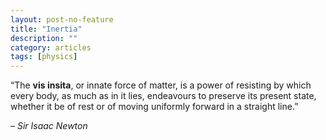 ```yaml
---
layout: post-no-feature
title: "Inertia"
description: ""
category: articles
tags: [physics]
---
```


“The **vis insita**, or innate force of matter, is a power of resisting by which every body, as much as in it lies, endeavours to preserve its present state, whether it be of rest or of moving uniformly forward in a straight line.” 

– *Sir Isaac Newton*